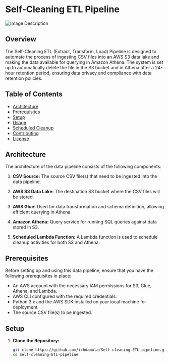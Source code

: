 # Self-Cleaning ETL Pipeline

![Image Description](https://github.com/ichdamola/Self-cleaning-ETL-pipeline/assets/20647487/a678a7e4-1654-42d2-83ce-82d4b2906b23)


## Overview

The Self-Cleaning ETL (Extract, Transform, Load) Pipeline is designed to automate the process of ingesting CSV files into an AWS S3 data lake and making the data available for querying in Amazon Athena. The system is set up to automatically delete the file in the S3 bucket and in Athena after a 24-hour retention period, ensuring data privacy and compliance with data retention policies.

## Table of Contents

- [Architecture](#architecture)
- [Prerequisites](#prerequisites)
- [Setup](#setup)
- [Usage](#usage)
- [Scheduled Cleanup](#scheduled-cleanup)
- [Contributing](#contributing)
- [License](#license)

## Architecture

The architecture of the data pipeline consists of the following components:

1. **CSV Source:** The source CSV file(s) that need to be ingested into the data pipeline.

2. **AWS S3 Data Lake:** The destination S3 bucket where the CSV files will be stored.

3. **AWS Glue:** Used for data transformation and schema definition, allowing efficient querying in Athena.

4. **Amazon Athena:** Query service for running SQL queries against data stored in S3.

5. **Scheduled Lambda Function:** A Lambda function is used to schedule cleanup activities for both S3 and Athena.

## Prerequisites

Before setting up and using this data pipeline, ensure that you have the following prerequisites in place:

- An AWS account with the necessary IAM permissions for S3, Glue, Athena, and Lambda.
- AWS CLI configured with the required credentials.
- Python 3.x and the AWS SDK installed on your local machine for deployment.
- The source CSV file(s) to be ingested.

## Setup

1. **Clone the Repository:**

   ```bash
   git clone https://github.com/ichdamola/Self-cleaning-ETL-pipeline.git
   cd Self-cleaning-ETL-pipeline
